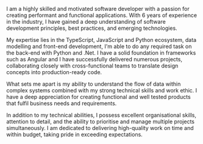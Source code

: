 I am a highly skilled and motivated software developer with a passion for creating performant and functional applications. With 6 years of experience in the industry, I have gained a deep understanding of software development principles, best practices, and emerging technologies.

My expertise lies in the TypeScript, JavaScript and Python ecosystem, data modelling and front-end development, I'm able to do any required task on the back-end with Python and .Net. I have a solid foundation in frameworks such as Angular and I have successfully delivered numerous projects, collaborating closely with cross-functional teams to translate design concepts into production-ready code.

What sets me apart is my ability to understand the flow of data within complex systems combined with my strong technical skills and work ethic. I have a deep appreciation for creating functional and well tested products that fulfil business needs and requirements.

In addition to my technical abilities, I possess excellent organisational skills, attention to detail, and the ability to prioritise and manage multiple projects simultaneously. I am dedicated to delivering high-quality work on time and within budget, taking pride in exceeding expectations.